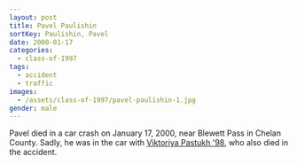 ```yaml
---
layout: post
title: Pavel Paulishin
sortKey: Paulishin, Pavel
date: 2000-01-17
categories:
  - class-of-1997
tags:
  - accident
  - traffic
images:
  - /assets/class-of-1997/pavel-paulishin-1.jpg
gender: male
---
```


Pavel died in a car crash on January 17, 2000, near Blewett Pass in Chelan County. Sadly, he was in the car with [Viktoriya Pastukh '98](https://ihsmemorial.org/class-of-1998/viktoriya-pastukh/), who also died in the accident.
